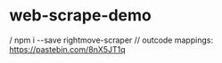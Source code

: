 # web-scrape-demo
/ npm i --save rightmove-scraper
// outcode mappings: https://pastebin.com/8nX5JT1q